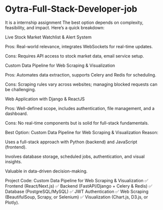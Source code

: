 # Oytra-Full-Stack-Developer-job
It is a internship assignment
The best option depends on complexity, feasibility, and impact. Here’s a quick breakdown:

Live Stock Market Watchlist & Alert System

Pros: Real-world relevance, integrates WebSockets for real-time updates.

Cons: Requires API access to stock market data, email service setup.

Custom Data Pipeline for Web Scraping & Visualization

Pros: Automates data extraction, supports Celery and Redis for scheduling.

Cons: Scraping rules vary across websites; managing blocked requests can be challenging.

Web Application with Django & ReactJS

Pros: Well-defined scope, includes authentication, file management, and a dashboard.

Cons: No real-time components but is solid for full-stack fundamentals.

Best Option: Custom Data Pipeline for Web Scraping & Visualization
Reason:

Uses a full-stack approach with Python (backend) and JavaScript (frontend).

Involves database storage, scheduled jobs, authentication, and visual insights.

Valuable in data-driven decision-making.

Project Code: Custom Data Pipeline for Web Scraping & Visualization
✅ Frontend (React/Next.js)
✅ Backend (FastAPI/Django + Celery & Redis)
✅ Database (PostgreSQL/MySQL)
✅ JWT Authentication
✅ Web Scraping (BeautifulSoup, Scrapy, or Selenium)
✅ Visualization (Chart.js, D3.js, or Plotly).
